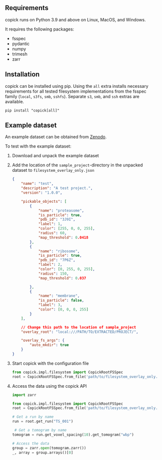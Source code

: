 

## Requirements
copick runs on Python 3.9 and above on Linux, MacOS, and Windows.

It requires the following packages:

- fsspec
- pydantic
- numpy
- trimesh
- zarr

## Installation

copick can be installed using pip. Using the `all` extra installs necessary requirements for all tested filesystem
implementations from the fsspec family (`local`, `s3fs`, `smb`, `sshfs`). Separate `s3`, `smb`, and `ssh` extras are available.

```shell
pip install "copick[all]"
```

## Example dataset

An example dataset can be obtained from [Zenodo](https://doi.org/10.5281/zenodo.11238625).

To test with the example dataset:

1. Download and unpack the example dataset
2. Add the location of the `sample_project`-directory in the unpacked dataset to `filesystem_overlay_only.json`
    ```json
    {
        "name": "test",
        "description": "A test project.",
        "version": "1.0.0",

        "pickable_objects": [
            {
                "name": "proteasome",
                "is_particle": true,
                "pdb_id": "3J9I",
                "label": 1,
                "color": [255, 0, 0, 255],
                "radius": 60,
                "map_threshold": 0.0418
            },
            {
                "name": "ribosome",
                "is_particle": true,
                "pdb_id": "7P6Z",
                "label": 2,
                "color": [0, 255, 0, 255],
                "radius": 150,
                "map_threshold": 0.037

            },
            {
                "name": "membrane",
                "is_particle": false,
                "label": 3,
                "color": [0, 0, 0, 255]
            }
        ],

        // Change this path to the location of sample_project
        "overlay_root": "local:///PATH/TO/EXTRACTED/PROJECT/",

        "overlay_fs_args": {
            "auto_mkdir": true
        }
    }
    ```

3. Start copick with the configuration file

    ```python
    from copick.impl.filesystem import CopickRootFSSpec
    root = CopickRootFSSpec.from_file('path/to/filesystem_overlay_only.json')
    ```

4. Access the data using the copick API

    ```python
    import zarr

    from copick.impl.filesystem import CopickRootFSSpec
    root = CopickRootFSSpec.from_file('path/to/filesystem_overlay_only.json')

    # Get a run by name
    run = root.get_run("TS_001")

     # Get a tomogram by name
    tomogram = run.get_voxel_spacing(10).get_tomogram("wbp")

    # Access the data
    group = zarr.open(tomogram.zarr())
    _, array = group.arrays()[0]
    ```
